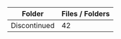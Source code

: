 | Folder       |   Files / Folders |
|--------------|-------------------|
| Discontinued |                42 |